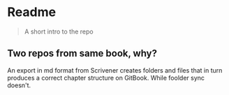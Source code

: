 # Readme

> A short intro to the repo

## Two repos from same book, why?

An export in md format from Scrivener creates folders and files that in turn produces a correct chapter structure on GitBook. While foolder sync doesn't.

